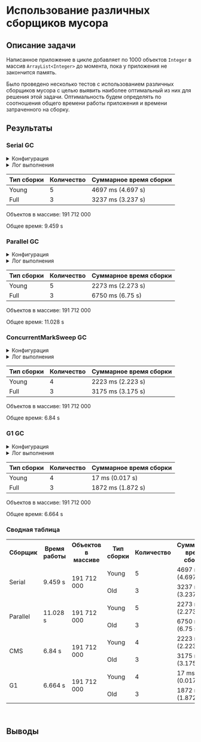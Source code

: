 # Использование различных сборщиков мусора

## Описание задачи

Написанное приложение в цикле добавляет по 1000 объектов ```Integer``` в массив ```ArrayList<Integer>``` до момента, 
пока у приложения не закончится память.

Было проведено несколько тестов с использованием различных сборщиков мусора с целью выявить наиболее оптимальный из 
них для решения этой задачи. Оптимальность будем определять по соотношения общего времени работы приложения и 
времени затраченного на сборку.

## Результаты
### Serial GC
<details>
  <summary>Конфигурация</summary>
  
```
-Xms2048m
-Xmx2048m
-XX:+UseSerialGC
-Xlog:gc=debug:file=./hw03-gc/logs/gc-%p.log:tags,uptime,time,level
```

</details>
<details>
  <summary>Лог выполнения</summary>

```
[2020-02-07T08:09:25.679-0300][0.050s][info][gc] Using Serial
[2020-02-07T08:09:31.794-0300][6.166s][info][gc] GC(0) Pause Young (Allocation Failure) 482M->146M(1979M) 260.451ms
[2020-02-07T08:09:32.514-0300][6.885s][info][gc] GC(1) Pause Young (Allocation Failure) 379M->363M(1979M) 613.243ms
[2020-02-07T08:09:33.786-0300][8.157s][info][gc] GC(2) Pause Young (Allocation Failure) 699M->688M(1979M) 1124.272ms
[2020-02-07T08:09:36.495-0300][10.866s][info][gc] GC(3) Pause Young (Allocation Failure) 1181M->1175M(1979M) 2523.893ms
[2020-02-07T08:09:37.336-0300][11.707s][info][gc] GC(4) Pause Full (Allocation Failure) 1175M->489M(1979M) 840.756ms
[2020-02-07T08:09:37.960-0300][12.331s][info][gc] GC(5) Pause Young (Allocation Failure) 1229M->1220M(1979M) 175.627ms
[2020-02-07T08:09:39.153-0300][13.524s][info][gc] GC(6) Pause Full (Allocation Failure) 1220M->733M(1979M) 1191.756ms
[2020-02-07T08:09:40.358-0300][14.729s][info][gc] GC(7) Pause Full (Allocation Failure) 733M->733M(1979M) 1204.684ms
```

</details>

| Тип сборки | Количество | Суммарное время сборки |
| ---------- | ---------- | ---------------------- |
| Young      | 5          | 4697 ms (4.697 s)      |
| Full       | 3          | 3237 ms (3.237 s)      |

Объектов в массиве: 191 712 000

Общее время: 9.459 s

### Parallel GC
<details>
  <summary>Конфигурация</summary>
  
```
-Xms2048m
-Xmx2048m
-XX:+UseParallelGC
-Xlog:gc=debug:file=./hw03-gc/logs/gc-%p.log:tags,uptime,time,level
```

</details>
<details>
  <summary>Лог выполнения</summary>

```
[2020-02-07T08:12:15.272-0300][0.046s][info][gc] Using Parallel
[2020-02-07T08:12:21.234-0300][6.007s][info][gc] GC(0) Pause Young (Allocation Failure) 479M->146M(1963M) 307.252ms
[2020-02-07T08:12:22.948-0300][7.722s][info][gc] GC(1) Pause Young (Allocation Failure) 1191M->959M(1963M) 897.302ms
[2020-02-07T08:12:23.875-0300][8.648s][info][gc] GC(2) Pause Young (Allocation Failure) 959M->959M(1963M) 926.457ms
[2020-02-07T08:12:25.567-0300][10.340s][debug][gc] GC(3) Shrinking ParOldGen from 1398272K by 73216K to 1325056K
[2020-02-07T08:12:25.567-0300][10.340s][info ][gc] GC(3) Pause Full (Allocation Failure) 959M->489M(1891M) 1691.630ms
[2020-02-07T08:12:26.332-0300][11.105s][debug][gc] Expanding ParOldGen from 1325056K by 73216K to 1398272K
[2020-02-07T08:12:26.471-0300][11.244s][info ][gc] GC(4) Pause Young (Allocation Failure) 1236M->1220M(1963M) 139.166ms
[2020-02-07T08:12:29.045-0300][13.818s][info ][gc] GC(5) Pause Full (Ergonomics) 1220M->733M(1963M) 2573.511ms
[2020-02-07T08:12:29.048-0300][13.821s][info ][gc] GC(6) Pause Young (Allocation Failure) 733M->733M(1963M) 2.530ms
[2020-02-07T08:12:31.532-0300][16.305s][info ][gc] GC(7) Pause Full (Allocation Failure) 733M->733M(2045M) 2484.312ms
```

</details>

| Тип сборки | Количество | Суммарное время сборки |
| ---------- | ---------- | ---------------------- |
| Young      | 5          | 2273 ms (2.273 s)      |
| Full       | 3          | 6750 ms (6.75 s)       |

Объектов в массиве: 191 712 000

Общее время: 11.028 s


### ConcurrentMarkSweep GC
<details>
  <summary>Конфигурация</summary>
  
```
-Xms2048m
-Xmx2048m
-XX:+UseConcMarkSweepGC
-Xlog:gc=debug:file=./hw03-gc/logs/gc-%p.log:tags,uptime,time,level
```

</details>
<details>
  <summary>Лог выполнения</summary>

```
[2020-02-07T08:14:16.979-0300][0.042s][debug][gc] ConcGCThreads: 0
[2020-02-07T08:14:16.979-0300][0.042s][debug][gc] ParallelGCThreads: 4
[2020-02-07T08:14:16.980-0300][0.042s][info ][gc] Using Concurrent Mark Sweep
[2020-02-07T08:14:22.582-0300][5.644s][info ][gc] GC(0) Pause Young (Allocation Failure) 217M->66M(2014M) 167.108ms
[2020-02-07T08:14:23.106-0300][6.169s][info ][gc] GC(1) Pause Young (Allocation Failure) 319M->212M(2014M) 413.238ms
[2020-02-07T08:14:25.374-0300][8.436s][info ][gc] GC(2) Pause Young (Allocation Failure) 1243M->1023M(2014M) 1551.581ms
[2020-02-07T08:14:26.168-0300][9.231s][info ][gc] GC(3) Pause Full (Allocation Failure) 1023M->489M(2014M) 794.115ms
[2020-02-07T08:14:26.633-0300][9.695s][info ][gc] GC(4) Pause Young (Allocation Failure) 1224M->1221M(2014M) 90.474ms
[2020-02-07T08:14:27.828-0300][10.890s][info ][gc] GC(5) Pause Full (Allocation Failure) 1221M->733M(2014M) 1194.934ms
[2020-02-07T08:14:29.016-0300][12.079s][info ][gc] GC(6) Pause Full (Allocation Failure) 733M->733M(2014M) 1186.350ms
```

</details>

| Тип сборки | Количество | Суммарное время сборки |
| ---------- | ---------- | ---------------------- |
| Young      | 4          | 2223 ms (2.223 s)      |
| Full       | 3          | 3175 ms (3.175 s)      |

Объектов в массиве: 191 712 000

Общее время: 6.84 s


### G1 GC
<details>
  <summary>Конфигурация</summary>
  
```
-Xms2048m
-Xmx2048m
-XX:+UseG1GC
-Xlog:gc=debug:file=./hw03-gc/logs/gc-%p.log:tags,uptime,time,level
```

</details>
<details>
  <summary>Лог выполнения</summary>

```
[2020-02-07T08:16:33.509-0300][0.029s][debug][gc] ConcGCThreads: 1 offset 8
[2020-02-07T08:16:33.509-0300][0.030s][debug][gc] ParallelGCThreads: 4
[2020-02-07T08:16:33.509-0300][0.030s][debug][gc] Initialize mark stack with 4096 chunks, maximum 16384
[2020-02-07T08:16:33.540-0300][0.061s][info ][gc] Using G1
[2020-02-07T08:16:33.575-0300][0.096s][info ][gc] Periodic GC disabled
[2020-02-07T08:16:39.979-0300][6.499s][info ][gc] GC(0) Pause Young (Concurrent Start) (G1 Humongous Allocation) 664M->658M(2048M) 8.393ms
[2020-02-07T08:16:39.979-0300][6.500s][info ][gc] GC(1) Concurrent Cycle
[2020-02-07T08:16:41.200-0300][7.720s][debug][gc] GC(1) Reclaimed 439 empty regions
[2020-02-07T08:16:41.200-0300][7.720s][info ][gc] GC(1) Pause Remark 1473M->1034M(2048M) 0.926ms
[2020-02-07T08:16:41.941-0300][8.461s][info ][gc] GC(2) Pause Young (Normal) (G1 Humongous Allocation) 1034M->1033M(2048M) 7.536ms
[2020-02-07T08:16:41.977-0300][8.498s][debug][gc] GC(3) Clear Next Bitmap 36.781ms
[2020-02-07T08:16:42.420-0300][8.940s][info ][gc] GC(3) Pause Full (G1 Humongous Allocation) 1033M->490M(2048M) 479.256ms
[2020-02-07T08:16:42.420-0300][8.941s][info ][gc] GC(1) Concurrent Cycle 2441.044ms
[2020-02-07T08:16:44.023-0300][10.543s][info ][gc] GC(4) Pause Young (Concurrent Start) (G1 Humongous Allocation) 1222M->1222M(2048M) 1.491ms
[2020-02-07T08:16:44.024-0300][10.545s][info ][gc] GC(5) Concurrent Cycle
[2020-02-07T08:16:44.026-0300][10.546s][info ][gc] GC(6) Pause Young (Normal) (G1 Humongous Allocation) 1222M->1222M(2048M) 0.744ms
[2020-02-07T08:16:44.039-0300][10.559s][debug][gc] GC(7) Clear Next Bitmap 13.554ms
[2020-02-07T08:16:44.631-0300][11.151s][info ][gc] GC(7) Pause Full (G1 Humongous Allocation) 1222M->734M(2048M) 604.989ms
[2020-02-07T08:16:45.417-0300][11.937s][info ][gc] GC(8) Pause Full (G1 Humongous Allocation) 734M->734M(2048M) 785.741ms
[2020-02-07T08:16:45.417-0300][11.937s][info ][gc] GC(5) Concurrent Cycle 1392.837ms
```

</details>

| Тип сборки | Количество | Суммарное время сборки |
| ---------- | ---------- | ---------------------- |
| Young      | 4          | 17 ms (0.017 s)        |
| Full       | 3          | 1872 ms (1.872 s)      |

Объектов в массиве: 191 712 000

Общее время: 6.664 s

### Сводная таблица
<table>
    <tr>
        <th>Сборщик</th>
        <th>Время работы</th>
        <th>Объектов в массиве</th>
        <th>Тип сборки</th>
        <th>Количество</th>
        <th>Суммарное время сборки</th>
    </tr>
    <tr>
        <td rowspan=2>Serial</td>
        <td rowspan=2>9.459 s</td>
        <td rowspan=2>191 712 000</td>
        <td>Young</td>
        <td>5</td>
        <td>4697 ms (4.697 s)</td>
    </tr>
    <tr>
        <td>Old</td>
        <td>3</td>
        <td>3237 ms (3.237 s)</td>
    </tr>
    <tr>
        <td rowspan=2>Parallel</td>
        <td rowspan=2>11.028 s</td>
        <td rowspan=2>191 712 000</td>
        <td>Young</td>
        <td>5</td>
        <td>2273 ms (2.273 s)</td>
    </tr>
    <tr>
        <td>Old</td>
        <td>3</td>
        <td>6750 ms (6.75 s)</td>
    </tr>
    <tr>
        <td rowspan=2>CMS</td>
        <td rowspan=2>6.84 s</td>
        <td rowspan=2>191 712 000</td>
        <td>Young</td>
        <td>4</td>
        <td>2223 ms (2.223 s)</td>
    </tr>
    <tr>
        <td>Old</td>
        <td>3</td>
        <td>3175 ms (3.175 s)</td>
    </tr>
    <tr>
        <td rowspan=2>G1</td>
        <td rowspan=2>6.664 s</td>
        <td rowspan=2>191 712 000</td>
        <td>Young</td>
        <td>4</td>
        <td>17 ms (0.017 s)</td>
    </tr>
    <tr>
        <td>Old</td>
        <td>3</td>
        <td>1872 ms (1.872 s)</td>
    </tr>
</table>​

## Выводы
